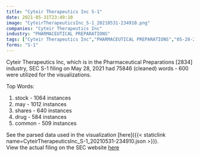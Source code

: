 ```yaml
---
title: "Cyteir Therapeutics Inc S-1"
date: 2021-05-31T23:49:10
image: "CyteirTherapeuticsInc_S-1_20210531-234910.png"
companies: "Cyteir Therapeutics Inc"
industry: "PHARMACEUTICAL PREPARATIONS"
tags: ["Cyteir Therapeutics Inc","PHARMACEUTICAL PREPARATIONS","05-28-2021","S-1"]
forms: "S-1"
---
```

Cyteir Therapeutics Inc, which is in the Pharmaceutical Preparations [2834] industry, SEC S-1 filing on May 28, 2021 had 75846 (cleaned) words - 600 were utilized for the visualizations.

Top Words:
1. stock - 1064 instances
2. may - 1012 instances
3. shares - 640 instances
4. drug - 584 instances
5. common - 509 instances


See the parsed data used in the visualization [here]({{< staticlink name=CyteirTherapeuticsInc_S-1_20210531-234910.json >}}).  
View the actual filing on the SEC website [here](https://www.sec.gov/Archives/edgar/data/1662244/0001193125-21-176892.txt)